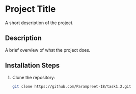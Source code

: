 # Project Title  
A short description of the project.  

## Description  
A brief overview of what the project does.  

## Installation Steps  
1. Clone the repository:  
   ```bash
   git clone https://github.com/Parampreet-18/task1.2.git
